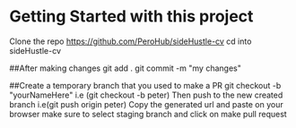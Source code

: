 # Getting Started with this project
Clone the repo https://github.com/PeroHub/sideHustle-cv
cd into sideHustle-cv

##After making changes
git add .
git commit -m "my changes"


##Create a temporary branch that you used to make a PR
git checkout -b "yourNameHere" i.e (git checkout -b peter)
Then push to the new created branch i.e(git push origin peter)
Copy the generated url and paste on your browser
make sure to select staging branch and click on make pull request



